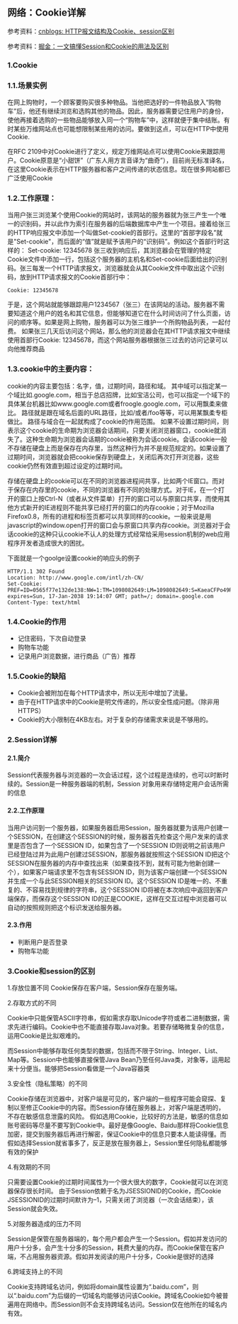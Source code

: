 ## 网络：Cookie详解

参考资料：[cnblogs: HTTP报文结构及Cookie、session区别](https://www.cnblogs.com/plf-Jack/p/11105228.html)

参考资料：[掘金：一文搞懂Session和Cookie的用法及区别](https://juejin.im/post/5d8330996fb9a06b1d217bf5#heading-6)


### 1.Cookie

### 1.1.场景实例

在网上购物时，一个顾客要购买很多种物品。当他把选好的一件物品放入“购物车”后，他还有继续浏览和选购其他的物品。因此，服务器需要记住用户的身份，使他再接着选购的一些物品能够放入同一个“购物车”中，这样就便于集中结账。有时某些万维网站点也可能想限制某些用的访问。要做到这点，可以在HTTP中使用Cookie.

在RFC 2109中对Cookie进行了定义，规定万维网站点可以使用Cookie来跟踪用户。Cookie原意是“小甜饼”（广东人用方言音译为“曲奇”），目前尚无标准译名，在这里Cookie表示在HTTP服务器和客户之间传递的状态信息。现在很多网站都已广泛使用Cookie

### 1.2.工作原理：

当用户张三浏览某个使用Cookie的网站时，该网站的服务器就为张三产生一个唯一的识别码，并以此作为索引在服务器的后端数据库中产生一个项目。接着给张三的HTTP响应报文中添加一个叫做Set-cookie的首部行。这里的“首部字段名”就是"Set-cookie"，而后面的“值”就是赋予该用户的“识别码”。例如这个首部行时这样的：
Set-cookie: 12345678
张三收到响应后，其浏览器会在管理的特定Cookie文件中添加一行，包括这个服务器的主机名和Set-cookie后面给出的识别码。张三每发一个HTTP请求报文，浏览器就会从其Cookie文件中取出这个识别码，放到HTTP请求报文的Cookie首部行中：
```
Cookie: 12345678
```
于是，这个网站就能够跟踪用户1234567（张三）在该网站的活动。服务器不需要知道这个用户的姓名和其它信息，但能够知道它在什么时间访问了什么页面，访问的顺序等。如果是网上购物，服务器可以为张三维护一个所购物品列表，一起付费。
如果张三几天后访问这个网站，那么他的浏览器会在其HTTP请求报文中继续使用首部行Cookie: 12345678，而这个网站服务器根据张三过去的访问记录可以向他推荐商品

### 1.3.cookie中的主要内容：

cookie的内容主要包括：名字，值，过期时间，路径和域。 
其中域可以指定某一个域比如.google.com，相当于总店招牌，比如宝洁公司，也可以指定一个域下的具体某台机器比如www.google.com或者froogle.google.com，可以用飘柔来做比。 
路径就是跟在域名后面的URL路径，比如/或者/foo等等，可以用某飘柔专柜做比。 
路径与域合在一起就构成了cookie的作用范围。 
如果不设置过期时间，则表示这个cookie的生命期为浏览器会话期间，只要关闭浏览器窗口，cookie就消失了。这种生命期为浏览器会话期的cookie被称为会话cookie。会话cookie一般不存储在硬盘上而是保存在内存里，当然这种行为并不是规范规定的。如果设置了过期时间，浏览器就会把cookie保存到硬盘上，关闭后再次打开浏览器，这些cookie仍然有效直到超过设定的过期时间。 

存储在硬盘上的cookie可以在不同的浏览器进程间共享，比如两个IE窗口。而对于保存在内存里的cookie，不同的浏览器有不同的处理方式。对于IE，在一个打开的窗口上按Ctrl-N（或者从文件菜单）打开的窗口可以与原窗口共享，而使用其他方式新开的IE进程则不能共享已经打开的窗口的内存cookie；对于Mozilla Firefox0.8，所有的进程和标签页都可以共享同样的cookie。一般来说是用javascript的window.open打开的窗口会与原窗口共享内存cookie。浏览器对于会话cookie的这种只认cookie不认人的处理方式经常给采用session机制的web应用程序开发者造成很大的困扰。 

下面就是一个goolge设置cookie的响应头的例子 
```
HTTP/1.1 302 Found 
Location: http://www.google.com/intl/zh-CN/ 
Set-Cookie: PREF=ID=0565f77e132de138:NW=1:TM=1098082649:LM=1098082649:S=KaeaCFPo49RiA_d8; expires=Sun, 17-Jan-2038 19:14:07 GMT; path=/; domain=.google.com 
Content-Type: text/html 
```

### 1.4.Cookie的作用

* 记住密码，下次自动登录
* 购物车功能
* 记录用户浏览数据，进行商品（广告）推荐

### 1.5.Cookie的缺陷

* Cookie会被附加在每个HTTP请求中，所以无形中增加了流量。
* 由于在HTTP请求中的Cookie是明文传递的，所以安全性成问题。（除非用HTTPS）
* Cookie的大小限制在4KB左右。对于复杂的存储需求来说是不够用的。

### 2.Session详解

#### 2.1.简介

Session代表服务器与浏览器的一次会话过程，这个过程是连续的，也可以时断时续的。Session是一种服务器端的机制，Session 对象用来存储特定用户会话所需的信息

#### 2.2.工作原理

当用户访问到一个服务器，如果服务器启用Session，服务器就要为该用户创建一个SESSION，在创建这个SESSION的时候，服务器首先检查这个用户发来的请求里是否包含了一个SESSION ID，如果包含了一个SESSION ID则说明之前该用户已经登陆过并为此用户创建过SESSION，那服务器就按照这个SESSION ID把这个SESSION在服务器的内存中查找出来（如果查找不到，就有可能为他新创建一个），如果客户端请求里不包含有SESSION ID，则为该客户端创建一个SESSION并生成一个与此SESSION相关的SESSION ID。这个SESSION ID是唯一的、不重复的、不容易找到规律的字符串，这个SESSION ID将被在本次响应中返回到客户端保存，而保存这个SESSION ID的正是COOKIE，这样在交互过程中浏览器可以自动的按照规则把这个标识发送给服务器。

#### 2.3.作用

* 判断用户是否登录
* 购物车功能

### 3.Cookie和session的区别

1.存放位置不同
Cookie保存在客户端，Session保存在服务端。

2.存取方式的不同

Cookie中只能保管ASCII字符串，假如需求存取Unicode字符或者二进制数据，需求先进行编码。Cookie中也不能直接存取Java对象。若要存储略微复杂的信息，运用Cookie是比拟艰难的。 

而Session中能够存取任何类型的数据，包括而不限于String、Integer、List、Map等。Session中也能够直接保管Java Bean乃至任何Java类，对象等，运用起来十分便当。能够把Session看做是一个Java容器类

3.安全性（隐私策略）的不同

Cookie存储在浏览器中，对客户端是可见的，客户端的一些程序可能会窥探、复制以至修正Cookie中的内容。而Session存储在服务器上，对客户端是透明的，不存在敏感信息泄露的风险。 假如选用Cookie，比较好的方法是，敏感的信息如账号密码等尽量不要写到Cookie中。最好是像Google、Baidu那样将Cookie信息加密，提交到服务器后再进行解密，保证Cookie中的信息只要本人能读得懂。而假如选择Session就省事多了，反正是放在服务器上，Session里任何隐私都能够有效的保护

4.有效期的不同

只需要设置Cookie的过期时间属性为一个很大很大的数字，Cookie就可以在浏览器保存很长时间。 由于Session依赖于名为JSESSIONID的Cookie，而Cookie JSESSIONID的过期时间默许为–1，只需关闭了浏览器（一次会话结束），该Session就会失效。

5.对服务器造成的压力不同

Session是保管在服务器端的，每个用户都会产生一个Session。假如并发访问的用户十分多，会产生十分多的Session，耗费大量的内存。而Cookie保管在客户端，不占用服务器资源。假如并发阅读的用户十分多，Cookie是很好的选择

6.跨域支持上的不同

Cookie支持跨域名访问，例如将domain属性设置为“.baidu.com”，则以“.baidu.com”为后缀的一切域名均能够访问该Cookie。跨域名Cookie如今被普遍用在网络中。而Session则不会支持跨域名访问。Session仅在他所在的域名内有效。 